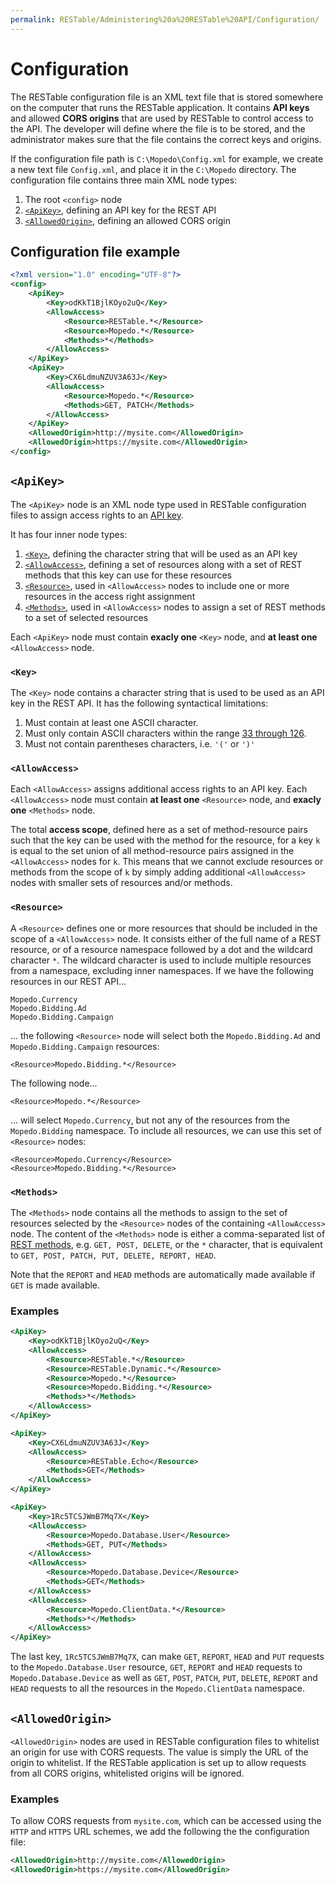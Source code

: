 ```yaml
---
permalink: RESTable/Administering%20a%20RESTable%20API/Configuration/
---
```


# Configuration

The RESTable configuration file is an XML text file that is stored somewhere on the computer that runs the RESTable application. It contains **API keys** and allowed **CORS origins** that are used by RESTable to control access to the API. The developer will define where the file is to be stored, and the administrator makes sure that the file contains the correct keys and origins.

If the configuration file path is `C:\Mopedo\Config.xml` for example, we create a new text file `Config.xml`, and place it in the `C:\Mopedo` directory. The configuration file contains three main XML node types:

1. The root `<config>` node
2. [`<ApiKey>`](#apikey), defining an API key for the REST API
3. [`<AllowedOrigin>`](#allowedorigin), defining an allowed CORS origin

## Configuration file example

```xml
<?xml version="1.0" encoding="UTF-8"?>
<config>
    <ApiKey>
        <Key>odKkT1BjlKOyo2uQ</Key>
        <AllowAccess>
            <Resource>RESTable.*</Resource>
            <Resource>Mopedo.*</Resource>
            <Methods>*</Methods>
        </AllowAccess>
    </ApiKey>
    <ApiKey>
        <Key>CX6LdmuNZUV3A63J</Key>
        <AllowAccess>
            <Resource>Mopedo.*</Resource>
            <Methods>GET, PATCH</Methods>
        </AllowAccess>
    </ApiKey>
    <AllowedOrigin>http://mysite.com</AllowedOrigin>
    <AllowedOrigin>https://mysite.com</AllowedOrigin>
</config>
```

## `<ApiKey>`

The `<ApiKey>` node is an XML node type used in RESTable configuration files to assign access rights to an [API key](../API%20keys).

It has four inner node types:

1. [`<Key>`](#key), defining the character string that will be used as an API key
2. [`<AllowAccess>`](#allowaccess), defining a set of resources along with a set of REST methods that this key can use for these resources
3. [`<Resource>`](#resource), used in `<AllowAccess>` nodes to include one or more resources in the access right assignment
4. [`<Methods>`](#methods), used in `<AllowAccess>` nodes to assign a set of REST methods to a set of selected resources

Each `<ApiKey>` node must contain **exacly one** `<Key>` node, and **at least one** `<AllowAccess>` node.

### `<Key>`

The `<Key>` node contains a character string that is used to be used as an API key in the REST API. It has the following syntactical limitations:

1. Must contain at least one ASCII character.
2. Must only contain ASCII characters within the range [33 through 126](https://ascii.cl/).
3. Must not contain parentheses characters, i.e. `'('` or `')'`

### `<AllowAccess>`

Each `<AllowAccess>` assigns additional access rights to an API key. Each `<AllowAccess>` node must contain **at least one** `<Resource>` node, and **exacly one** `<Methods>` node.

The total **access scope**, defined here as a set of method-resource pairs such that the key can be used with the method for the resource, for a key `k` is equal to the set union of all method-resource pairs assigned in the `<AllowAccess>` nodes for `k`. This means that we cannot exclude resources or methods from the scope of `k` by simply adding additional `<AllowAccess>` nodes with smaller sets of resources and/or methods.

### `<Resource>`

A `<Resource>` defines one or more resources that should be included in the scope of a `<AllowAccess>` node. It consists either of the full name of a REST resource, or of a resource namespace followed by a dot and the wildcard character `*`. The wildcard character is used to include multiple resources from a namespace, excluding inner namespaces. If we have the following resources in our REST API...

```
Mopedo.Currency
Mopedo.Bidding.Ad
Mopedo.Bidding.Campaign
```

... the following `<Resource>` node will select both the `Mopedo.Bidding.Ad` and `Mopedo.Bidding.Campaign` resources:

```
<Resource>Mopedo.Bidding.*</Resource>
```

The following node...

```
<Resource>Mopedo.*</Resource>
```

... will select `Mopedo.Currency`, but not any of the resources from the `Mopedo.Bidding` namespace. To include all resources, we can use this set of `<Resource>` nodes:

```
<Resource>Mopedo.Currency</Resource>
<Resource>Mopedo.Bidding.*</Resource>
```

### `<Methods>`

The `<Methods>` node contains all the methods to assign to the set of resources selected by the `<Resource>` nodes of the containing `<AllowAccess>` node. The content of the `<Methods>` node is either a comma-separated list of [REST methods](../../Consuming%20a%20RESTable%20API/Methods), e.g. `GET, POST, DELETE`, or the `*` character, that is equivalent to `GET, POST, PATCH, PUT, DELETE, REPORT, HEAD`.

Note that the `REPORT` and `HEAD` methods are automatically made available if `GET` is made available.

### Examples

```xml
<ApiKey>
    <Key>odKkT1BjlKOyo2uQ</Key>
    <AllowAccess>
        <Resource>RESTable.*</Resource>
        <Resource>RESTable.Dynamic.*</Resource>
        <Resource>Mopedo.*</Resource>
        <Resource>Mopedo.Bidding.*</Resource>
        <Methods>*</Methods>
    </AllowAccess>
</ApiKey>
```

```xml
<ApiKey>
    <Key>CX6LdmuNZUV3A63J</Key>
    <AllowAccess>
        <Resource>RESTable.Echo</Resource>
        <Methods>GET</Methods>
    </AllowAccess>
</ApiKey>
```

```xml
<ApiKey>
    <Key>1Rc5TCSJWmB7Mq7X</Key>
    <AllowAccess>
        <Resource>Mopedo.Database.User</Resource>
        <Methods>GET, PUT</Methods>
    </AllowAccess>
    <AllowAccess>
        <Resource>Mopedo.Database.Device</Resource>
        <Methods>GET</Methods>
    </AllowAccess>
    <AllowAccess>
        <Resource>Mopedo.ClientData.*</Resource>
        <Methods>*</Methods>
    </AllowAccess>
</ApiKey>
```

The last key, `1Rc5TCSJWmB7Mq7X`, can make `GET`, `REPORT`, `HEAD` and `PUT` requests to the `Mopedo.Database.User` resource, `GET`, `REPORT` and `HEAD` requests to `Mopedo.Database.Device` as well as `GET`, `POST`, `PATCH`, `PUT`, `DELETE`, `REPORT` and `HEAD` requests to all the resources in the `Mopedo.ClientData` namespace.

## `<AllowedOrigin>`

`<AllowedOrigin>` nodes are used in RESTable configuration files to whitelist an origin for use with CORS requests. The value is simply the URL of the origin to whitelist. If the RESTable application is set up to allow requests from all CORS origins, whitelisted origins will be ignored.

### Examples

To allow CORS requests from `mysite.com`, which can be accessed using the `HTTP` and `HTTPS` URL schemes, we add the following the the configuration file:

```xml
<AllowedOrigin>http://mysite.com</AllowedOrigin>
<AllowedOrigin>https://mysite.com</AllowedOrigin>
```
